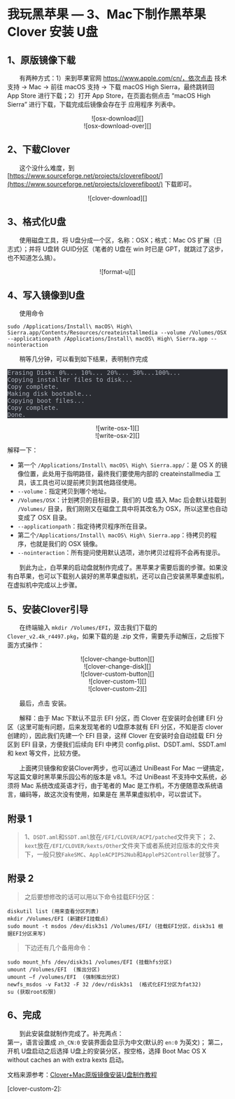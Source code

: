 # 我玩黑苹果 — 3、Mac下制作黑苹果 Clover 安装 U盘
## 1、原版镜像下载
&nbsp;&nbsp;&nbsp;&nbsp;&nbsp;&nbsp;&nbsp;有两种方式：1）来到苹果官网 https://www.apple.com/cn/，依次点击 技术支持 -> Mac -> 前往 macOS 支持 -> 下载 macOS High Sierra，最终跳转回 App Store 进行下载；2）打开 App Store，在页面右侧点击 “macOS High Sierra” 进行下载，下载完成后镜像会存在于 应用程序 列表中。<br/>

<center>![osx-download][]</center>

<center>![osx-download-over][]</center>

## 2、下载Clover
&nbsp;&nbsp;&nbsp;&nbsp;&nbsp;&nbsp;&nbsp;这个没什么难度，到 [https://www.sourceforge.net/projects/cloverefiboot/](https://www.sourceforge.net/projects/cloverefiboot/) 下载即可。<br/>

<center>![clover-download][]</center>

## 3、格式化U盘
&nbsp;&nbsp;&nbsp;&nbsp;&nbsp;&nbsp;&nbsp;使用磁盘工具，将 U盘分成一个区，名称：OSX；格式：Mac OS 扩展（日志式）；并将 U盘转 GUID分区（笔者的 U盘在 win 时已是 GPT，就跳过了这步，也不知道怎么搞）。

<center>![format-u][]</center>

## 4、写入镜像到U盘
&nbsp;&nbsp;&nbsp;&nbsp;&nbsp;&nbsp;&nbsp;使用命令

```
sudo /Applications/Install\ macOS\ High\ Sierra.app/Contents/Resources/createinstallmedia --volume /Volumes/OSX --applicationpath /Applications/Install\ macOS\ High\ Sierra.app --nointeraction
```

&nbsp;&nbsp;&nbsp;&nbsp;&nbsp;&nbsp;&nbsp;稍等几分钟，可以看到如下结果，表明制作完成
<pre style="background: RGB(42, 44, 50); color: RGB(173, 178, 189);">
Erasing Disk: 0%... 10%... 20%... 30%...100%...
Copying installer files to disk...
Copy complete.
Making disk bootable...
Copying boot files...
Copy complete.
Done.
</pre>

<center>![write-osx-1][]</center>

<center>![write-osx-2][]</center>

解释一下：<br/>

- 第一个 `/Applications/Install\ macOS\ High\ Sierra.app/`：是 OS X 的镜像位置，此处用于指明路径，最终我们要使用内部的 createinstallmedia 工具，该工具也可以提前拷贝到其他路径使用。
- `--volume`：指定拷贝到哪个地址。
- `/Volumes/OSX`：计划拷贝的目标目录，我们的 U盘 插入 Mac 后会默认挂载到 `/Volumes/` 目录，我们刚刚又在磁盘工具中将其改名为 OSX，所以这里也自动变成了 OSX 目录。
- `--applicationpath`：指定待拷贝程序所在目录。
- 第二个`/Applications/Install\ macOS\ High\ Sierra.app`：待拷贝的程序，也就是我们的 OSX 镜像。
- `--nointeraction`：所有提问使用默认选项，进尔拷贝过程将不会再有提示。

&nbsp;&nbsp;&nbsp;&nbsp;&nbsp;&nbsp;&nbsp;到此为止，白苹果的启动盘就制作完成了。黑苹果才需要后面的步骤。如果没有白苹果，也可以下载别人装好的黑苹果虚拟机，还可以自己安装黑苹果虚拟机，在虚拟机中完成以上步骤。

## 5、安装Clover引导
&nbsp;&nbsp;&nbsp;&nbsp;&nbsp;&nbsp;&nbsp;在终端输入 `mkdir /Volumes/EFI`，双击我们下载的 `Clover_v2.4k_r4497.pkg`，如果下载的是 .zip 文件，需要先手动解压，之后按下面方式操作：

<center>![clover-change-button][]</center>

<center>![clover-change-disk][]</center>

<center>![clover-custom-button][]</center>

<center>![clover-custom-1][]</center>

<center>![clover-custom-2][]</center>

&nbsp;&nbsp;&nbsp;&nbsp;&nbsp;&nbsp;&nbsp;最后，点击 安装。

&nbsp;&nbsp;&nbsp;&nbsp;&nbsp;&nbsp;&nbsp;解释：由于 Mac 下默认不显示
 EFI 分区，而 Clover 在安装时会创建 EFI 分区（这里可能有问题，后来发现笔者的 U盘原本就有 EFI 分区，不知是否 clover 创建的），因此我们先建一个 EFI 目录，这样 Clover 在安装时会自动挂载 EFI 分区到 EFI 目录，方便我们后续向 EFI 中拷贝 config.plist、DSDT.aml、SSDT.aml 和 kext 等文件，比较方便。

&nbsp;&nbsp;&nbsp;&nbsp;&nbsp;&nbsp;&nbsp;上面拷贝镜像和安装Clover两步，也可以通过 UniBeast For Mac 一键搞定，写这篇文章时黑苹果乐园公布的版本是 v8.1。不过 UniBeast 不支持中文系统，必须将 Mac 系统改成英语才行，由于笔者的 Mac 是工作机，不方便随意改系统语言，编码等，故这次没有使用，如果是在 黑苹果虚拟机中，可以尝试下。
 
## 附录 1
>1、`DSDT.aml`和`SSDT.aml`放在`/EFI/CLOVER/ACPI/patched`文件夹下；
>2、`kext`放在`/EFI/CLOVER/kexts/Other`文件夹下或者系统对应版本的文件夹下，一般只放`FakeSMC`、`AppleACPIPS2Nub`和`ApplePS2Controller`就够了。

## 附录 2
> 之后要想修改的话可以用以下命令挂载EFI分区：<br/>

```
diskutil list (用来查看分区列表)
mkdir /Volumes/EFI (新建EFI挂载点)
sudo mount -t msdos /dev/disk3s1 /Volumes/EFI/ (挂载EFI分区，disk3s1 根据EFI分区来写)
```

> 下边还有几个备用命令：

```
sudo mount_hfs /dev/disk3s1 /volumes/EFI (挂载hfs分区)
umount /Volumes/EFI  (推出分区)
umount –f /volumes/EFI  (强制推出分区)
newfs_msdos -v Fat32 -F 32 /dev/rdisk3s1  (格式化EFI分区为fat32)
su (获取root权限)
```

## 6、完成
&nbsp;&nbsp;&nbsp;&nbsp;&nbsp;&nbsp;&nbsp;到此安装盘就制作完成了。补充两点：<br/>
   第一，语言设置成 `zh_CN:0` 安装界面会显示为中文(默认的 `en:0` 为英文)；
   第二，开机 U盘启动之后选择 U盘上的安装分区，按空格，选择 Boot Mac OS X without caches an with extra kexts 启动。

文档来源参考：[Clover+Mac原版镜像安装U盘制作教程](http://bbs.pcbeta.com/viewthread-1436551-1-1.html)



[osx-download]:
[osx-download-over]:
[clover-download]:
[format-u]:
[write-osx-1]:
[write-osx-2]:
[clover-change-button]:
[clover-change-disk]:
[clover-custom-button]:
[clover-custom-1]:
[clover-custom-2]:















